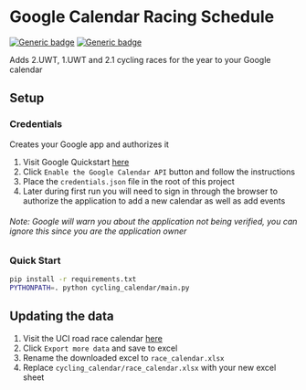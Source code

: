 # Google Calendar Racing Schedule
[![Generic badge](https://img.shields.io/badge/season-2021-blue.svg)](https://shields.io/)
[![Generic badge](https://img.shields.io/badge/code%20style-black-black.svg)](https://github.com/psf/black)

Adds 2.UWT, 1.UWT and 2.1 cycling races for the year to your Google calendar

## Setup

### Credentials

Creates your Google app and authorizes it

1. Visit Google Quickstart [here](https://developers.google.com/calendar/quickstart/python)
2. Click `Enable the Google Calendar API` button and follow the instructions
3. Place the `credentials.json` file in the root of this project
4. Later during first run you will need to sign in through the browser to authorize the application to add a new calendar as well as add events
###### Note: Google will warn you about the application not being verified, you can ignore this since you are the application owner

### Quick Start

```bash
pip install -r requirements.txt
PYTHONPATH=. python cycling_calendar/main.py
```

## Updating the data

1. Visit the UCI road race calendar [here](https://www.uci.org/road/calendar)
2. Click `Export more data` and save to excel
3. Rename the downloaded excel to `race_calendar.xlsx`
4. Replace `cycling_calendar/race_calendar.xlsx` with your new excel sheet
